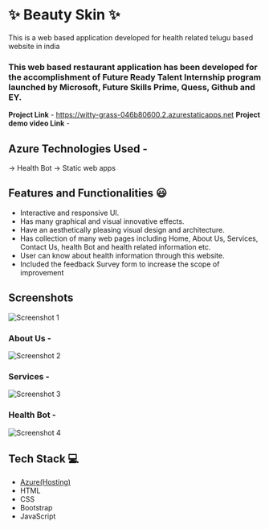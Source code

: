 # ✨ Beauty Skin  ✨

This is a web based application developed for health related telugu based website in india

### This web based restaurant application has been developed for the accomplishment of Future Ready Talent Internship program launched by Microsoft, Future Skills Prime, Quess, Github and EY.


**Project Link** - https://witty-grass-046b80600.2.azurestaticapps.net
**Project demo video Link** - 

## Azure Technologies Used -
-> Health Bot
-> Static web apps


## Features and Functionalities 😃

- Interactive and responsive UI.
- Has many graphical and visual innovative effects.
- Have an aesthetically pleasing visual design and architecture.
- Has collection of many web pages including Home, About Us, Services, Contact Us, health Bot and health related information etc.
- User can know about health information through this website.
- Included the feedback Survey form to increase the scope of improvement 


## Screenshots



![Screenshot 1](https://user-images.githubusercontent.com/112278621/202440484-999450fa-d9fc-43e7-a609-be9fa5f9bd41.png)



   

### About Us -

![Screenshot 2](https://user-images.githubusercontent.com/112278621/202440419-491bd224-4bf3-439f-95ed-3f56ca0281e2.png)


### Services -
![Screenshot 3](https://user-images.githubusercontent.com/112278621/202440390-77c54f3d-2a6d-4020-b063-2ed5c1379ed6.png)

### Health Bot -

![Screenshot 4](https://user-images.githubusercontent.com/112278621/202440890-5a342a6f-00e4-4bf8-95d7-4ae6f2260495.png)






## Tech Stack 💻

- [Azure(Hosting)](https://azure.microsoft.com/en-in/features/azure-portal/)
- HTML
- CSS
- Bootstrap
- JavaScript
